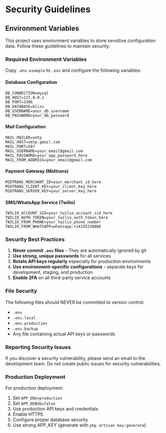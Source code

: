 # Security Guidelines

## Environment Variables

This project uses environment variables to store sensitive configuration data. Follow these guidelines to maintain security:

### Required Environment Variables

Copy `.env.example` to `.env` and configure the following variables:

#### Database Configuration
```
DB_CONNECTION=mysql
DB_HOST=127.0.0.1
DB_PORT=3306
DB_DATABASE=bliss
DB_USERNAME=your_db_username
DB_PASSWORD=your_db_password
```

#### Mail Configuration
```
MAIL_MAILER=smtp
MAIL_HOST=smtp.gmail.com
MAIL_PORT=587
MAIL_USERNAME=your_email@gmail.com
MAIL_PASSWORD=your_app_password_here
MAIL_FROM_ADDRESS=your_email@gmail.com
```

#### Payment Gateway (Midtrans)
```
MIDTRANS_MERCHANT_ID=your_merchant_id_here
MIDTRANS_CLIENT_KEY=your_client_key_here
MIDTRANS_SERVER_KEY=your_server_key_here
```

#### SMS/WhatsApp Service (Twilio)
```
TWILIO_ACCOUNT_SID=your_twilio_account_sid_here
TWILIO_AUTH_TOKEN=your_twilio_auth_token_here
TWILIO_FROM_PHONE=your_twilio_phone_number
TWILIO_FROM_WHATSAPP=whatsapp:+14155238886
```

### Security Best Practices

1. **Never commit `.env` files** - They are automatically ignored by git
2. **Use strong, unique passwords** for all services
3. **Rotate API keys regularly** especially for production environments
4. **Use environment-specific configurations** - separate keys for development, staging, and production
5. **Enable 2FA** on all third-party service accounts

### File Security

The following files should NEVER be committed to version control:
- `.env`
- `.env.local`
- `.env.production`
- `.env.backup`
- Any file containing actual API keys or passwords

### Reporting Security Issues

If you discover a security vulnerability, please send an email to the development team. Do not create public issues for security vulnerabilities.

### Production Deployment

For production deployment:
1. Set `APP_ENV=production`
2. Set `APP_DEBUG=false`
3. Use production API keys and credentials
4. Enable HTTPS
5. Configure proper database security
6. Use strong APP_KEY (generate with `php artisan key:generate`)
